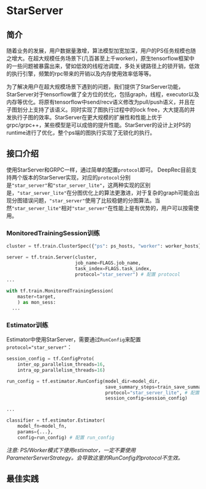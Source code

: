 # StarServer
## 简介
随着业务的发展，用户数据量激增，算法模型加宽加深，用户的PS任务规模也随之增大。在超大规模任务场景下(几百甚至上千worker)，原生tensorflow框架中的一些问题被暴露出来，譬如低效的线程池调度，多处关键路径上的锁开销，低效的执行引擎，频繁的rpc带来的开销以及内存使用效率低等等。
​

为了解决用户在超大规模场景下遇到的问题，我们提供了StarServer功能，StarServer对于tensorflow做了全方位的优化，包括graph，线程，executor以及内存等优化。将原有tensorflow中send/recv语义修改为pull/push语义，并且在子图划分上支持了该语义。同时实现了图执行过程中的lock free，大大提高的并发执行子图的效率。StarServer在更大规模的扩展性和性能上优于grpc/grpc++，某些模型是可以成倍的提升性能。StarServer的设计上对PS的runtime进行了优化，整个ps端的图执行实现了无锁化的执行。
## 接口介绍
使用StarServer和GRPC一样，通过简单的配置`protocol`即可。
DeepRec目前支持两个版本的StarServer实现，对应的`protocol`分别是`"star_server"`和`"star_server_lite"`，这两种实现的区别是，`"star_server_lite"`在分图优化上的算法更激进，对于复杂的graph可能会出现分图错误问题，`"star_server"`使用了比较稳健的分图算法。当然`"star_server_lite"`相对`"star_server"`在性能上是有优势的，用户可以按需使用。

### MonitoredTrainingSession训练
```python
cluster = tf.train.ClusterSpec({"ps": ps_hosts, "worker": worker_hosts})

server = tf.train.Server(cluster,
                         job_name=FLAGS.job_name,
                         task_index=FLAGS.task_index,
                         protocol="star_server") # 配置 protocol 
...

with tf.train.MonitoredTrainingSession(
    master=target,
    ) as mon_sess:
  ...
```
### Estimator训练
Estimator中使用StarServer，需要通过`RunConfig`来配置`protocol="star_server"`：
```python
session_config = tf.ConfigProto(
    inter_op_parallelism_threads=16,
    intra_op_parallelism_threads=16)

run_config = tf.estimator.RunConfig(model_dir=model_dir, 
                                    save_summary_steps=train_save_summary_steps,
                                    protocol="star_server_lite", # 配置 protocol
                                    session_config=session_config)

...

classifier = tf.estimator.Estimator(
    model_fn=model_fn,
    params={...},
    config=run_config) # 配置 run_config
```
_注意: PS/Worker模式下使用estimator，一定不要使用ParameterServerStrategy。会导致这里的RunConfig的protocol不生效。_
## 最佳实践

